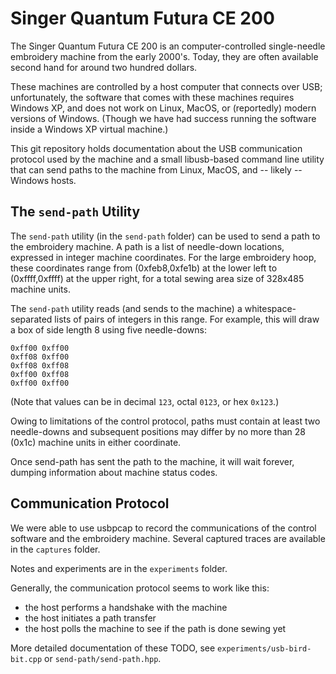 # Singer Quantum Futura CE 200

The Singer Quantum Futura CE 200 is an computer-controlled single-needle embroidery machine from the early 2000's.
Today, they are often available second hand for around two hundred dollars.

These machines are controlled by a host computer that connects over USB;
unfortunately, the software that comes with these machines requires Windows XP, and does not work on Linux, MacOS, or (reportedly) modern versions of Windows.
(Though we have had success running the software inside a Windows XP virtual machine.)

This git repository holds documentation about the USB communication protocol used by the machine and a small libusb-based command line utility that can send paths to the machine from Linux, MacOS, and -- likely -- Windows hosts.

## The `send-path` Utility

The `send-path` utility (in the `send-path` folder) can be used to send a path to the embroidery machine.
A path is a list of needle-down locations, expressed in integer machine coordinates.
For the large embroidery hoop, these coordinates range from (0xfeb8,0xfe1b) at the lower left to (0xffff,0xffff) at the upper right, for a total sewing area size of 328x485 machine units.

The `send-path` utility reads (and sends to the machine) a whitespace-separated lists of pairs of integers in this range. For example, this will draw a box of side length 8 using five needle-downs:
```
0xff00 0xff00
0xff08 0xff00
0xff08 0xff08
0xff00 0xff08
0xff00 0xff00
```
(Note that values can be in decimal `123`, octal `0123`, or hex `0x123`.)

Owing to limitations of the control protocol, paths must contain at least two needle-downs and subsequent positions may differ by no more than 28 (0x1c) machine units in either coordinate.

Once send-path has sent the path to the machine, it will wait forever, dumping information about machine status codes.

## Communication Protocol

We were able to use usbpcap to record the communications of the control software and the embroidery machine. Several captured traces are available in the `captures` folder.

Notes and experiments are in the `experiments` folder.

Generally, the communication protocol seems to work like this:
 - the host performs a handshake with the machine
 - the host initiates a path transfer
 - the host polls the machine to see if the path is done sewing yet

More detailed documentation of these TODO, see `experiments/usb-bird-bit.cpp` or `send-path/send-path.hpp`.


